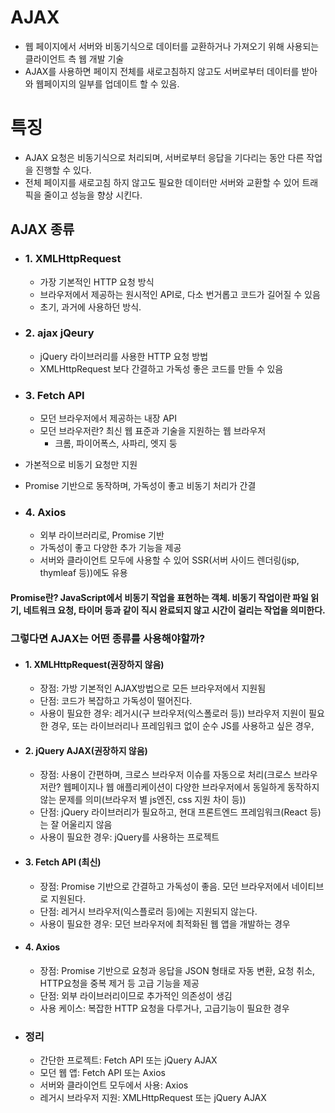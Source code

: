 # AJAX
* 웹 페이지에서 서버와 비동기식으로 데이터를 교환하거나 가져오기 위해 사용되는 클라이언트 측 웹 개발 기술
* AJAX를 사용하면 페이지 전체를 새로고침하지 않고도 서버로부터 데이터를 받아와 웹페이지의 일부를 업데이트 할 수 있음.

# 특징
  * AJAX 요청은 비동기식으로 처리되며, 서버로부터 응답을 기다리는 동안 다른 작업을 진행할 수 있다.
  * 전체 페이지를 새로고침 하지 않고도 필요한 데이터만 서버와 교환할 수 있어 트래픽을 줄이고 성능을 향상 시킨다.

## AJAX 종류
  * ### 1. XMLHttpRequest
    * 가장 기본적인 HTTP 요청 방식
    * 브라우저에서 제공하는 원시적인 API로, 다소 번거롭고 코드가 길어질 수 있음
    * 초기, 과거에 사용하던 방식.
    
  * ### 2. ajax jQeury
    * jQuery 라이브러리를 사용한 HTTP 요청 방법
    * XMLHttpRequest 보다 간결하고 가독성 좋은 코드를 만들 수 있음

  * ### 3. Fetch API
    *  모던 브라우저에서 제공하는 내장 API
      * 모던 브라우저란? 최신 웹 표준과 기술을 지원하는 웹 브라우저
        * 크롬, 파이어폭스, 사파리, 엣지 둥
  * 가본적으로 비동기 요청만 지원
  * Promise 기반으로 동작하며, 가독성이 좋고 비동기 처리가 간결

  * ### 4. Axios
    * 외부 라이브러리로, Promise 기반
    * 가독성이 좋고 다양한 추가 기능을 제공
    * 서버와 클라이언트 모두에 사용할 수 있어 SSR(서버 사이드 렌더링(jsp, thymleaf 등))에도 유용

  #### Promise란? JavaScript에서 비동기 작업을 표현하는 객체. 비동기 작업이란 파일 읽기, 네트워크 요청, 타이머 등과 같이 직시 완료되지 않고 시간이 걸리는 작업을 의미한다. 

### 그렇다면 AJAX는 어떤 종류를 사용해야할까?
* #### 1. XMLHttpRequest(권장하지 않음)
  * 장점: 가방 기본적인 AJAX방법으로 모든 브라우저에서 지원됨
  * 단점: 코드가 복잡하고 가독성이 떨어진다.
  * 사용이 필요한 경우: 레거시(구 브라우저(익스폴로러 등)) 브라우저 지원이 필요한 경우, 또는 라이브러리나 프레임워크 없이 순수 JS를 사용하고 싶은 경우,

* #### 2. jQuery AJAX(권장하지 않음)
  * 장점: 사용이 간편하며, 크로스 브라우저 이슈를 자동으로 처리(크로스 브라우저란? 웹페이지나 웹 애플리케이션이 다양한 브라우저에서 동일하게 동작하지 않는 문제를 의미(브라우저 별 js엔진, css 지원 차이 등))
  * 단점: jQuery 라이브러리가 필요하고, 현대 프론트엔드 프레임워크(React 등)는 잘 어울리지 않음
  * 사용이 필요한 경우: jQuery를 사용하는 프로젝트

* #### 3. Fetch API (최신)
  * 장점: Promise 기반으로 간결하고 가독성이 좋음. 모던 브라우저에서 네이티브로 지원된다.
  * 단점: 레거시 브라우저(익스플로러 등)에는 지원되지 않는다.
  * 사용이 필요한 경우: 모던 브라우저에 최적화된 웹 앱을 개발하는 경우

* #### 4. Axios
  * 장점: Promise 기반으로 요청과 응답을 JSON 형태로 자동 변환, 요청 취소, HTTP요청을 중복 제거 등 고급 기능을 제공
  * 단점: 외부 라이브러리이므로 추가적인 의존성이 생김
  * 사용 케이스: 복잡한 HTTP 요청을 다루거나, 고급기능이 필요한 경우

* ### 정리
  * 간단한 프로젝트: Fetch API 또는 jQuery AJAX
  *  모던 웹 앱: Fetch API 또는 Axios
  * 서버와 클라이언트 모두에서 사용: Axios
  * 레거시 브라우저 지원: XMLHttpRequest 또는 jQuery AJAX